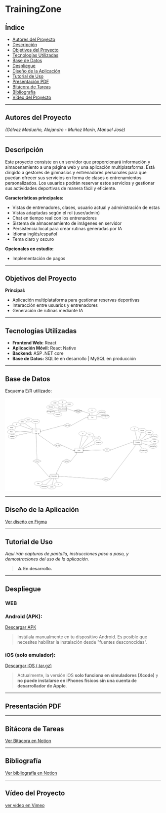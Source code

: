 # TrainingZone

## Índice

- [Autores del Proyecto](#autores-del-proyecto)
- [Descripción](#descripción)
- [Objetivos del Proyecto](#objetivos-del-proyecto)
- [Tecnologías Utilizadas](#tecnologías-utilizadas)
- [Base de Datos](#base-de-datos)
- [Despliegue](#despliegue)
- [Diseño de la Aplicación](#diseño-de-la-aplicación)
- [Tutorial de Uso](#tutorial-de-uso)
- [Presentación PDF](#presentación-pdf)
- [Bitácora de Tareas](#bitácora-de-tareas)
- [Bibliografía](#bibliografía)
- [Vídeo del Proyecto](#vídeo-del-proyecto)

---

## Autores del Proyecto

*(Gálvez Madueño, Alejandro - Muñoz Marín, Manuel José)*

---

## Descripción

Este proyecto consiste en un servidor que proporcionará información y almacenamiento a una página web y una aplicación multiplataforma. Está dirigido a gestores de gimnasios y entrenadores personales para que puedan ofrecer sus servicios en forma de clases o entrenamientos personalizados. Los usuarios podrán reservar estos servicios y gestionar sus actividades deportivas de manera fácil y eficiente.

**Características principales:**

- Vistas de entrenadores, clases, usuario actual y administración de estas
- Vistas adaptadas según el rol (user/admin)
- Chat en tiempo real con los entrenadores
- Sistema de almacenamiento de imágenes en servidor
- Persistencia local para crear rutinas generadas por IA
- Idioma inglés/español
- Tema claro y oscuro

**Opcionales en estudio:**

- Implementación de pagos

---

## Objetivos del Proyecto

**Principal:**

- Aplicación multiplataforma para gestionar reservas deportivas
- Interacción entre usuarios y entrenadores
- Generación de rutinas mediante IA


---

## Tecnologías Utilizadas

- **Frontend Web:** React
- **Aplicación Móvil:** React Native
- **Backend:** ASP .NET core
- **Base de Datos:** SQLite en desarrollo | MySQL en producción

---

## Base de Datos

Esquema E/R utilizado:

![Base de datos del proyecto](assets/Database.png)

---

## Diseño de la Aplicación

[Ver diseño en Figma](https://www.figma.com/design/yxJJMhDoufw6WK8nBnkZd3/Aplicaci%C3%B3n-gestion-gym?node-id=11-547&t=IyhWAoJk5Y5FJ5Dw-0)

---

## Tutorial de Uso

*Aquí irán capturas de pantalla, instrucciones paso a paso, y demostraciones del uso de la aplicación.*

> ⚠️ **En desarrollo.**

---

## Despliegue

### WEB

### Android (APK):

[Descargar APK](https://drive.google.com/file/d/1mZhf6vSjB8J9pnyOHAFvkeCu--3yySLC/view?usp=sharing)

> Instálala manualmente en tu dispositivo Android. Es posible que necesites habilitar la instalación desde "fuentes desconocidas".

### iOS (solo emulador):

[Descargar iOS (.tar.gz)](https://drive.google.com/file/d/1ZLtSCgYWWa9QkLjk5U3iGSPONtbsoyZo/view?usp=drive_link)

> Actualmente, la versión iOS **solo funciona en simuladores (Xcode)** y **no puede instalarse en iPhones físicos sin una cuenta de desarrollador de Apple**.
---


## Presentación PDF


---

## Bitácora de Tareas

[Ver Bitácora en Notion](https://orchid-bill-0c6.notion.site/1cb62914266b803d8ba3f6f4a7f7235c?v=1cb62914266b807c81a3000c3464d94a)

---

## Bibliografía

[Ver bibliografía en Notion](https://orchid-bill-0c6.notion.site/1cb62914266b80b297c4c8b4fdd877e8?v=1cb62914266b80e7b13f000ca548157e)

---

## Vídeo del Proyecto
[ver vídeo en Vimeo](https://vimeo.com/1080301345/d42ce29c58?share=copy)
